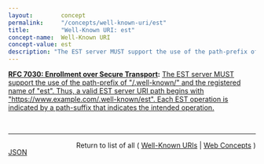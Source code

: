 ```yaml
---
layout:        concept
permalink:     "/concepts/well-known-uri/est"
title:         "Well-Known URI: est"
concept-name:  Well-Known URI
concept-value: est
description: "The EST server MUST support the use of the path-prefix of \"/.well-known/\" and the registered name of \"est\". Thus, a valid EST server URI path begins with \"https://www.example.com/.well-known/est\". Each EST operation is indicated by a path-suffix that indicates the intended operation."
---
```


**[RFC 7030: Enrollment over Secure Transport](/specs/IETF/RFC/7030 "This document profiles certificate enrollment for clients using Certificate Management over CMS (CMC) messages over a secure transport. This profile, called Enrollment over Secure Transport (EST), describes a simple, yet functional, certificate management protocol targeting Public Key Infrastructure (PKI) clients that need to acquire client certificates and associated Certification Authority (CA) certificates. It also supports client-generated public/private key pairs as well as key pairs generated by the CA."):** [The EST server MUST support the use of the path-prefix of "/.well-known/" and the registered name of "est". Thus, a valid EST server URI path begins with "https://www.example.com/.well-known/est". Each EST operation is indicated by a path-suffix that indicates the intended operation.](http://tools.ietf.org/html/rfc7030#section-3.2.2 "Read documentation for Well-Known URI &#34;est&#34;")

<br/>
<hr/>

<p style="float : left"><a href="./est.json" title="JSON representing this particular Web Concept value">JSON</a></p>
<p style="text-align: right">Return to list of all ( <a href="../well-known-uris">Well-Known URIs</a> | <a href="../">Web Concepts</a> )</p>
